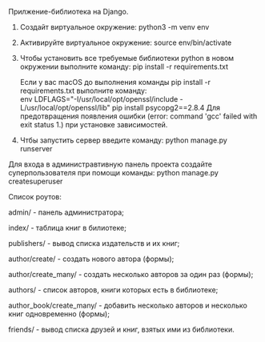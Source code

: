 Прилжение-библиотека на Django.

1. Создайт виртуальное окружение: python3 -m venv env
2. Активируйте виртуальное окружение: source env/bin/activate
3. Чтобы установить все требуемые библиотеки python в новом окружении выполните команду: pip install -r requirements.txt
   
   Если у вас macOS до выполнения команды pip install -r requirements.txt выполните команду:       
   env LDFLAGS="-I/usr/local/opt/openssl/include -L/usr/local/opt/openssl/lib" pip install psycopg2==2.8.4 
   Для предотвращения появления ошибки (error: command 'gcc' failed with exit status 1.) при установке зависимостей.
   
4. Чтбы запустить сервер введите команду: python manage.py runserver

Для входа в администравтивную панель проекта создайте суперпользователя при помощи команды: python manage.py createsuperuser

Список роутов:

admin/ - панель администратора;

index/ - таблица книг в билиотеке;

publishers/ - вывод списка издательств и их книг;

author/create/ - создать нового автора (формы);

author/create_many/ - создать несколько авторов за один раз (формы);

authors/ - список авторов, книги которых есть в библиотеке;

author_book/create_many/ - добавить несколько авторов и несколько книг одновременно (формы);

friends/ - вывод списка друзей и книг, взятых ими из библиотеки.
